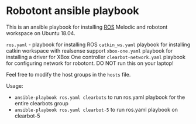 # Robotont ansible playbook

This is an ansible playbook for installing [ROS](http://www.ros.org/) Melodic and robotont workspace
on Ubuntu 18.04.

`ros.yaml` - playbook for installing ROS
`catkin_ws.yaml` playbook for installing catkin workspace with realsense support
`xbox-one.yaml` playbook for installing a driver for XBox One controller
`clearbot-network.yaml` playbook for configuring network for robotont. DO NOT run this on your laptop!


Feel free to modify the host groups in the `hosts` file.

Usage:
  * ```ansible-playbook ros.yaml clearbots``` to run ros.yaml playbook for the entire clearbots group
  * `ansible-playbook ros.yaml clearbot-5` to run ros.yaml playbook on clearbot-5
